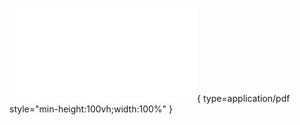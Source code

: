 ![Alt text](<../artifacts/Narasimha Karumanchi - Data Structures and Algorithms Made Easy_ Data Structures and Algorithmic Puzzles (2017, CareerMonk Plublications) - libgen.li.pdf>){ type=application/pdf style="min-height:100vh;width:100%" }
